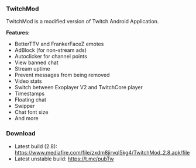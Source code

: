 ### TwitchMod
TwitchMod is a modified version of Twitch Android Application.

**Features:**
- BetterTTV and FrankerFaceZ emotes
- AdBlock (for non-stream ads)
- Autoclicker for channel points
- View banned chat
- Stream uptime
- Prevent messages from being removed
- Video stats
- Switch between Exoplayer V2 and TwitchCore player
- Timestamps
- Floating chat
- Swipper
- Chat font size
- And more

### Download
- Latest build (2.8): https://www.mediafire.com/file/zxdm8jirvql5kg4/TwitchMod_2.8.apk/file
- Latest unstable build: https://t.me/pubTw
